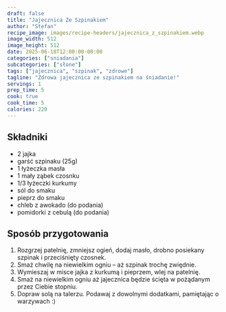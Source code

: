 ```yaml
---
draft: false
title: "Jajecznica Ze Szpinakiem"
author: "Stefan"
recipe_image: images/recipe-headers/jajecznica_z_szpinakiem.webp
image_width: 512
image_height: 512
date: 2025-06-18T12:00:00-00:00
categories: ["sniadania"]
subcategories: ["słone"]
tags: ["jajecznica", "szpinak", "zdrowe"]
tagline: "Zdrowa jajecznica ze szpinakiem na śniadanie!"
servings: 1
prep_time: 5
cook: true
cook_time: 5
calories: 220
---
```


## Składniki
- 2 jajka
- garść szpinaku (25g)
- 1 łyżeczka masła
- 1 mały ząbek czosnku
- 1/3 łyżeczki kurkumy
- sól do smaku
- pieprz do smaku
- chleb z awokado (do podania)
- pomidorki z cebulą (do podania)

## Sposób przygotowania
1. Rozgrzej patelnię, zmniejsz ogień, dodaj masło, drobno posiekany szpinak i przeciśnięty czosnek.
2. Smaż chwilę na niewielkim ogniu – aż szpinak trochę zwiędnie. 
3. Wymieszaj w misce jajka z kurkumą i pieprzem, wlej na patelnię.
4. Smaż na niewielkim ogniu aż jajecznica będzie ścięta w pożądanym przez Ciebie stopniu. 
5. Dopraw solą na talerzu. Podawaj z dowolnymi dodatkami, pamiętając o warzywach :)